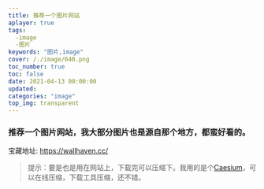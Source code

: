 ```yaml
---
title: 推荐一个图片网站
aplayer: true
tags:
  -image
  -图片
keywords: "图片,image"  
cover: /./image/640.png
toc_number: true
toc: false
date: 2021-04-13 00:00:00
updated:
categories: "image"
top_img: transparent
---
```



### 推荐一个图片网站，我大部分图片也是源自那个地方，都蛮好看的。

   宝藏地址: https://wallhaven.cc/
   
>提示：要是也是用在网站上，下载完可以压缩下。我用的是个[Caesium](https://saerasoft.com/caesium/)，可以在线压缩，下载工具压缩，还不错。
